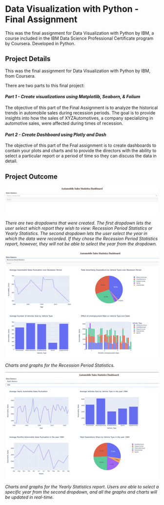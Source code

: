 # Data Visualization with Python - Final Assignment

This was the final assignment for Data Visualization with Python by IBM, a course included in the IBM Data Science Professional Certificate program by Coursera. Developed in Python. 

## Project Details
This was the final assignment for Data Visualization with Python by IBM, from Coursera. 

There are two parts to this final project:
#### _Part 1 - Create visualizations using Matplotlib, Seaborn, & Folium_
The objective of this part of the Final Assignment is to analyze the historical trends in automobile sales during recession periods. The goal is to provide insights into how the sales of XYZAutomotives, a company specializing in automotive sales, were affected during times of recession.

#### _Part 2 - Create Dashboard using Plotly and Dash_
The objective of this part of the Fnal assignment is to create dashboards to contain your plots and charts and to provide the directors with the ability to select a particular report or a period of time so they can discuss the data in detail.

## Project Outcome

<img src="/images/Title.png?raw=true"/>

_There are two dropdowns that were created. The first dropdown lets the user select which report they wish to view: Recession Period Statistics or Yearly Statistics. The second dropdown lets the user select the year in which the data were recorded. If they chose the Recession Period Statistics report, however, they will not be able to select the year from the dropdown._

<img src="/images/RecessionReportgraphs.png?raw=true"/>

_Charts and graphs for the Recession Period Statistics._ 

<img src="/images/YearlyReportgraphs.png?raw=true"/>

_Charts and graphs for the Yearly Statistics report. Users are able to select a specific year from the second dropdown, and all the graphs and charts will be updated in real-time._ 
